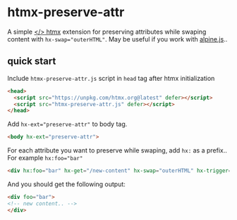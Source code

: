 # htmx-preserve-attr
A simple [</> htmx](https://htmx.org) extension for preserving attributes while swaping content with `hx-swap="outerHTML"`. 
May be useful if you work with [alpine.js](https://alpinejs.dev/)..

## quick start
Include `htmx-preserve-attr.js` script in `head` tag after htmx initialization
```html
<head>
  <script src="https://unpkg.com/htmx.org@latest" defer></script>
  <script src="htmx-preserve-attr.js" defer></script>
</head>
```
Add `hx-ext="preserve-attr"` to body tag.
```html
<body hx-ext="preserve-attr">
```
For each attribute you want to preserve while swaping, add `hx:` as a prefix..
For example `hx:foo="bar"`
```html
<div hx:foo="bar" hx-get="/new-content" hx-swap="outerHTML" hx-trigger="load"></div>
```
And you should get the following output:
```html
<div foo="bar">
<!-- new content.. -->
</div>
```
